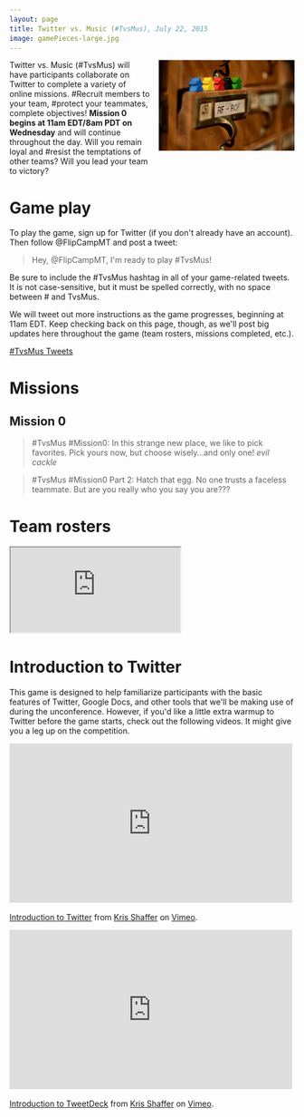 ```yaml
---
layout: page
title: Twitter vs. Music (#TvsMus), July 22, 2015
image: gamePieces-large.jpg
---
```


<a href="https://www.flickr.com/photos/dejonghe/8047778507/in/photolist-dg9YaR-dg9XQa-dg9XBZ-yiXwo-dZ75Et-8bmbv-dUCkCv-dUCkBK-dUCkBa-4iq7z6-7i38X4-7i3dJU-7i3e6N-7jMTMU-7hYFLB-7i72sf-7i3cef-7i39dW-7i3imA-7hYeYF-7i3aUW-7i6ZvQ-7i3hwU-7i3jhW-7i73Pw-7h5HsL-7h8a5Q-7h8b3W-7h8ygQ-7h8h37-7h7rmQ-7h4Awr-7h8oJm-7h7AYb-7h83qq-7h8of7-7h7BxY-7h8tbU-7h73e5-7h6U45-7h82EY-j3KcWt-DC7DN-dqke1G-qHpk1R-2LtpWv-7xb1N7-qmqJUb-rHNYoN-7nwgRp"><img style="float:right; padding: 0px 0px 16px 16px" src="/img/gamePieces.jpg" /></a>Twitter vs. Music (#TvsMus) will have participants collaborate on Twitter to complete a variety of online missions. #Recruit members to your team, #protect your teammates, complete objectives! **Mission 0 begins at 11am EDT/8am PDT on Wednesday** and will continue throughout the day. Will you remain loyal and #resist the temptations of other teams? Will you lead your team to victory? 

# Game play

To play the game, sign up for Twitter (if you don't already have an account). Then follow @FlipCampMT and post a tweet:

> Hey, @FlipCampMT, I'm ready to play #TvsMus!

Be sure to include the #TvsMus hashtag in all of your game-related tweets. It is not case-sensitive, but it must be spelled correctly, with no space between # and TvsMus. 

We will tweet out more instructions as the game progresses, beginning at 11am EDT. Keep checking back on this page, though, as we'll post big updates here throughout the game (team rosters, missions completed, etc.). 

<div class="center-video">
<a class="twitter-timeline" data-dnt="true" href="https://twitter.com/hashtag/TvsMus" data-widget-id="623867758950780928">#TvsMus Tweets</a>
<script>!function(d,s,id){var js,fjs=d.getElementsByTagName(s)[0],p=/^http:/.test(d.location)?'http':'https';if(!d.getElementById(id)){js=d.createElement(s);js.id=id;js.src=p+"://platform.twitter.com/widgets.js";fjs.parentNode.insertBefore(js,fjs);}}(document,"script","twitter-wjs");</script>
</div>

# Missions

## Mission 0

> #TvsMus #Mission0: In this strange new place, we like to pick favorites. Pick yours now, but choose wisely…and only one! *evil cackle*

> #TvsMus #Mission0 Part 2: Hatch that egg. No one trusts a faceless teammate. But are you really who you say you are???


# Team rosters

<div class="center-video">
<iframe src="https://docs.google.com/spreadsheets/d/1YHoacBhTUGQIyOMQDAVh5jYRCblU6LBra4Z8H7OxtD4/pubhtml?widget=true&amp;headers=false"></iframe>
</div>

# Introduction to Twitter

This game is designed to help familiarize participants with the basic features of Twitter, Google Docs, and other tools that we'll be making use of during the unconference. However, if you'd like a little extra warmup to Twitter before the game starts, check out the following videos. It might give you a leg up on the competition.

<div class="center-video">
<iframe src="https://player.vimeo.com/video/133696253" width="500" height="281" frameborder="0" webkitallowfullscreen mozallowfullscreen allowfullscreen></iframe> <p><a href="https://vimeo.com/133696253">Introduction to Twitter</a> from <a href="https://vimeo.com/user11692346">Kris Shaffer</a> on <a href="https://vimeo.com">Vimeo</a>.</p>
</div>

<div class="center-video">
<iframe src="https://player.vimeo.com/video/133696254" width="500" height="281" frameborder="0" webkitallowfullscreen mozallowfullscreen allowfullscreen></iframe> <p><a href="https://vimeo.com/133696254">Introduction to TweetDeck</a> from <a href="https://vimeo.com/user11692346">Kris Shaffer</a> on <a href="https://vimeo.com">Vimeo</a>.</p>
</div>
